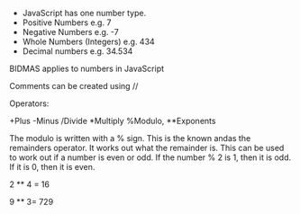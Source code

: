- JavaScript has one number type.
- Positive Numbers  e.g. 7 
- Negative Numbers e.g. -7
- Whole Numbers (Integers)  e.g. 434
- Decimal numbers e.g. 34.534

BIDMAS applies to numbers in JavaScript

Comments can be created using // 



Operators:

+Plus -Minus /Divide *Multiply %Modulo, **Exponents

The modulo is written with a % sign. This is the known andas the remainders operator. It works out what the remainder is. This can be used to work out if a number is even or odd.  If the number % 2 is 1, then it is odd. If it is 0, then it is even. 


2 ** 4 
= 16

9 ** 3=
729
